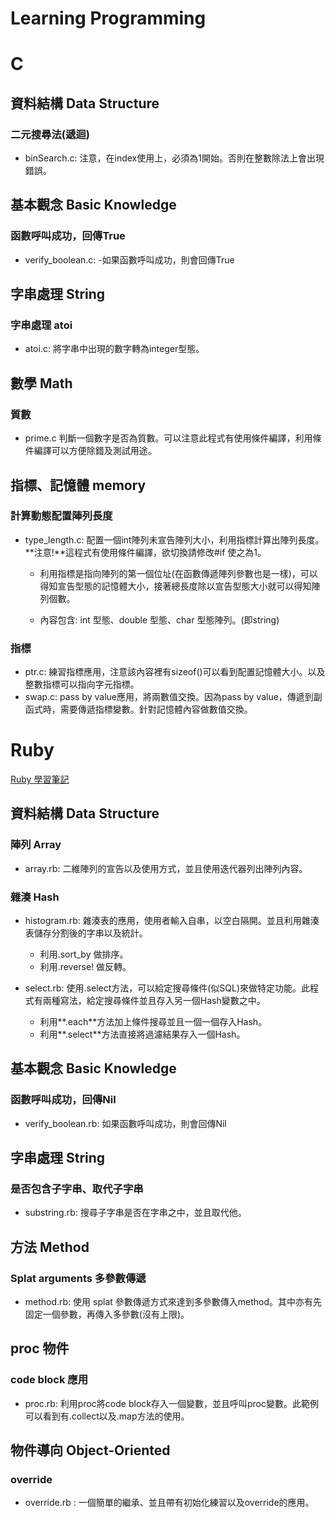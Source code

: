 Learning Programming
========
# C
 
## 資料結構 Data Structure
### 二元搜尋法(遞迴)
 + binSearch.c:
注意，在index使用上，必須為1開始。否則在整數除法上會出現錯誤。

## 基本觀念 Basic Knowledge
### 函數呼叫成功，回傳True
+ verify_boolean.c:
-如果函數呼叫成功，則會回傳True
 
## 字串處理 String
### 字串處理 atoi
 + atoi.c:
將字串中出現的數字轉為integer型態。

## 數學 Math
### 質數 
 + prime.c 
判斷一個數字是否為質數。可以注意此程式有使用條件編譯，利用條件編譯可以方便除錯及測試用途。
 
## 指標、記憶體 memory 
### 計算動態配置陣列長度
 + type_length.c:
配置一個int陣列未宣告陣列大小，利用指標計算出陣列長度。**注意!**這程式有使用條件編譯，欲切換請修改#if 使之為1。 
    - 利用指標是指向陣列的第一個位址(在函數傳遞陣列參數也是一樣)，可以得知宣告型態的記憶體大小，接著總長度除以宣告型態大小就可以得知陣列個數。
 
   - 內容包含: int 型態、double 型態、char 型態陣列。(即string)
 
### 指標

 + ptr.c:
練習指標應用，注意該內容裡有sizeof()可以看到配置記憶體大小。以及整數指標可以指向字元指標。
 + swap.c:
pass by value應用，將兩數值交換。因為pass by value，傳遞到副函式時，需要傳遞指標變數。針對記憶體內容做數值交換。
 
# Ruby
 
[Ruby 學習筆記](https://hackpad.com/Ruby--TCOYbywzQJN)
 
## 資料結構 Data Structure
### 陣列 Array
 + array.rb:
二維陣列的宣告以及使用方式，並且使用迭代器列出陣列內容。
 
### 雜湊 Hash
 + histogram.rb:
雜湊表的應用，使用者輸入自串，以空白隔開。並且利用雜湊表儲存分割後的字串以及統計。
    + 利用.sort_by 做排序。
    + 利用.reverse! 做反轉。
 
 + select.rb:
使用.select方法，可以給定搜尋條件(似SQL)來做特定功能。此程式有兩種寫法，給定搜尋條件並且存入另一個Hash變數之中。
    + 利用**.each**方法加上條件搜尋並且一個一個存入Hash。
    + 利用**.select**方法直接將過濾結果存入一個Hash。
 
##  基本觀念 Basic Knowledge
### 函數呼叫成功，回傳Nil
 + verify_boolean.rb:
如果函數呼叫成功，則會回傳Nil
 
## 字串處理 String
### 是否包含子字串、取代子字串
 + substring.rb:
搜尋子字串是否在字串之中，並且取代他。 
 
## 方法 Method
### Splat arguments 多參數傳遞
 + method.rb:
使用 splat 參數傳遞方式來達到多參數傳入method。其中亦有先固定一個參數，再傳入多參數(沒有上限)。
 
## proc 物件
### code block 應用
 + proc.rb:
利用proc將code block存入一個變數，並且呼叫proc變數。此範例可以看到有.collect以及.map方法的使用。
 
## 物件導向 Object-Oriented
### override 
 + override.rb :
一個簡單的繼承、並且帶有初始化練習以及override的應用。
